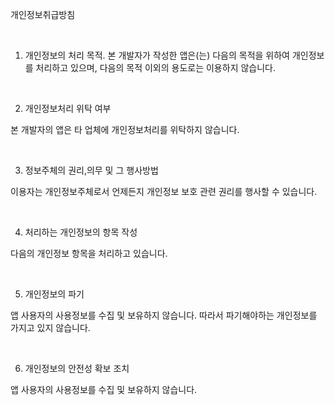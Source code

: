 개인정보취급방침

​

1. 개인정보의 처리 목적. 본 개발자가 작성한 앱은(는) 다음의 목적을 위하여 개인정보를 처리하고 있으며, 다음의 목적 이외의 용도로는 이용하지 않습니다.

​


2. 개인정보처리 위탁 여부

본 개발자의 앱은 타 업체에 개인정보처리를 위탁하지 않습니다.

​

3. 정보주체의 권리,의무 및 그 행사방법

이용자는 개인정보주체로서 언제든지 개인정보 보호 관련 권리를 행사할 수 있습니다.

​

4. 처리하는 개인정보의 항목 작성

다음의 개인정보 항목을 처리하고 있습니다.

​

5. 개인정보의 파기

앱 사용자의 사용정보를 수집 및 보유하지 않습니다. 따라서 파기해야하는 개인정보를 가지고 있지 않습니다.

​

6. 개인정보의 안전성 확보 조치

앱 사용자의 사용정보를 수집 및 보유하지 않습니다.
